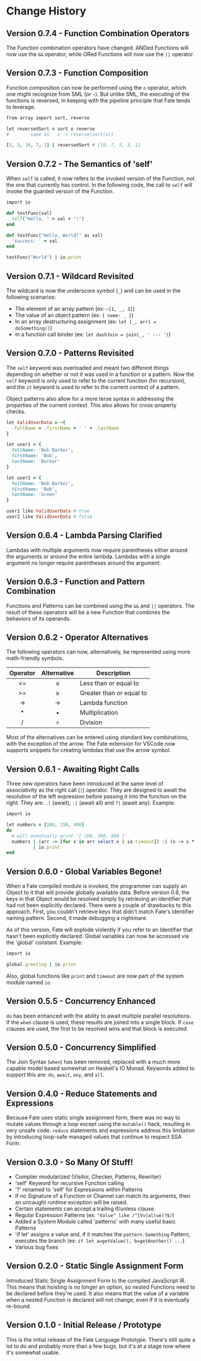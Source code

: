 # Change History

## Version 0.7.4 - Function Combination Operators
The Function combination operators have changed.  ANDed Functions will now use the `&&` operator, while ORed Functions will now use the `||` operator.

## Version 0.7.3 - Function Composition
Function composition can now be performed using the `o` operator, which one might recognize from SML (or `∘`).  But unlike SML, the executing of the functions is reversed, in keeping with the pipeline principle that Fate tends to leverage.

```ruby
from array import sort, reverse

let reversedSort = sort o reverse
#        same as   x -> reverse(sort(x))

[5, 3, 10, 7, 1] | reversedSort # [10, 7, 5, 3, 1]
```

## Version 0.7.2 - The Semantics of 'self'
When `self` is called, it now refers to the invoked version of the Function, not the one that currently has control.  In the following code, the call to `self` will invoke the guarded version of the Function.

```ruby
import io

def testFunc(val)
  self("Hello, " + val + "!")
end

def testFunc("Hello, World!" as val)
  'success: ' + val
end

testFunc("World") | io.print
```

## Version 0.7.1 - Wildcard Revisited
The wildcard is now the underscore symbol (`_`) and can be used in the following scenarios:

* The element of an array pattern (ex: `~[1, _, 3]`)
* The value of an object pattern (ex: `{ name: _ }`)
* In an array destructuring assignment (ex: `let [_, err] = doSomething()`)
* In a function call binder (ex: `let dashJoin = join(_, ' --- ')`)

## Version 0.7.0 - Patterns Revisited
The `self` keyword was overloaded and meant two different things depending on whether or not it was used in a function or a pattern.  Now the `self` keyword is only used to refer to the current function (for recursion), and the `it` keyword is used to refer to the current context of a pattern.

Object patterns also allow for a more terse syntax in addressing the properties of the current context.  This also allows for cross-property checks.

```ruby
let ValidUserData = ~{
  .fullName = .firstName + ' ' + .lastName
}

let user1 = {
  fullName: 'Bob Barker',
  firstName: 'Bob',
  lastName: 'Barker'
}

let user2 = {
  fullName: 'Bob Barker',
  firstName: 'Bob',
  lastName: 'Green'
}

user1 like ValidUserData # true
user2 like ValidUserData # false
```

## Version 0.6.4 - Lambda Parsing Clarified
Lambdas with multiple arguments now require parentheses either around the arguments or around the entire lambda.  Lambdas with a single argument no longer require parentheses around the argument.

## Version 0.6.3 - Function and Pattern Combination
Functions and Patterns can be combined using the `&&` and `||` operators.  The result of these operators will be a new Function that combines the behaviors of its operands.

## Version 0.6.2 - Operator Alternatives
The following operators can now, alternatively, be represented using more math-friendly symbols.

| Operator | Alternative | Description              |
|:--------:|:-----------:|--------------------------|
| <=       | ≤           | Less than or equal to    |
| >=       | ≥           | Greater than or equal to |
| ->       | →           | Lambda function          |
| *        | •           | Multiplication           |
| /        | ÷           | Division                 |

Most of the alternatives can be entered using standard key combinations, with the exception of the arrow.  The Fate extension for VSCode now supports snippets for creating lambdas that use the arrow symbol.

## Version 0.6.1 - Awaiting Right Calls
Three new operators have been introduced at the same level of associativity as the right call (`|`) operator.  They are designed to await the resolution of the left expression before passing it into the function on the right. They are: `.|` (await), `:|` (await all) and `?|` (await any).  Example:

```ruby
import io

let numbers = [100, 150, 400]
do
  # will eventually print '[ 200, 300, 800 ]'
  numbers | (arr -> [for x in arr select x | io.timeout]) :| (x -> x * 2)
          | io.print
end
```

## Version 0.6.0 - Global Variables Begone!
When a Fate compiled module is invoked, the programmer can supply an Object to it that will provide globally available data.  Before version 0.6, the keys in that Object would be resolved simply by retrieving an identifier that had not been explicitly declared.  There were a couple of drawbacks to this approach.  First, you couldn't retrieve keys that didn't match Fate's Identifier naming pattern.  Second, it made debugging a nightmare.

As of this version, Fate will explode violently if you refer to an Identifier that hasn't been explicitly declared.  Global variables can now be accessed via the 'global' constant.  Example:

```ruby
import io

global.greeting | io.print
```

Also, global functions like `print` and `timeout` are now part of the system module named `io`.

## Version 0.5.5 - Concurrency Enhanced
`do` has been enhanced with the ability to await multiple parallel resolutions.  If the `when` clause is used, these results are joined into a single block.  If `case` clauses are used, the first to be resolved wins and that block is executed.

## Version 0.5.0 - Concurrency Simplified
The Join Syntax (`when`) has been removed, replaced with a much more capable model based somewhat on Haskell's IO Monad.  Keywords added to support this are: `do`, `await`, `any`, and `all`.

## Version 0.4.0 - Reduce Statements and Expressions
Because Fate uses static single assignment form, there was no way to mutate values through a loop except using the `mutable()` hack, resulting in very unsafe code.  `reduce` statements and expressions address this limitation by introducing loop-safe managed values that continue to respect SSA Form.

## Version 0.3.0 - So Many Of Stuff!
* Compiler modularized (Visitor, Checker, Patterns, Rewriter)
* 'self' Keyword for recursive Function calling
* '?' renamed to 'self' for Expressions within Patterns
* If no Signature of a Function or Channel can match its arguments, then an uncaught runtime exception will be raised.
* Certain statements can accept a trailing if/unless clause.
* Regular Expression Patterns (ex: `"Value" like /^[Vv]al(ue)?$/`)
* Added a System Module called 'patterns' with many useful basic Patterns
* 'if let' assigns a value and, if it matches the `pattern.Something` Pattern, executes the branch (ex: `if let a=getValue(), b=getAnother() ...`)
* Various bug fixes

## Version 0.2.0 - Static Single Assignment Form
Introduced Static Single Assignment Form to the compiled JavaScript IR.  This means that hoisting is no longer an option, so nested Functions need to be declared before they're used.  It also means that the value of a variable when a nested Function is declared will not change, even if it is eventually re-bound.

## Version 0.1.0 - Initial Release / Prototype
This is the initial release of the Fate Language Prototype.  There's still quite a lot to do and probably more than a few bugs, but it's at a stage now where it's somewhat usable.
